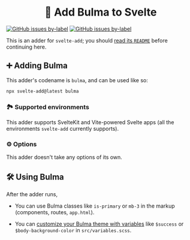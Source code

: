 <h1 align="center">📗 Add Bulma to Svelte</h1>

[![GitHub issues by-label](https://img.shields.io/github/issues/svelte-add/svelte-add/confirmed%20bug?color=%23DC2626)](https://github.com/svelte-add/svelte-add/issues?q=is%3Aopen+is%3Aissue+label%3A%22confirmed+bug%22)
[![GitHub issues by-label](https://img.shields.io/github/issues/svelte-add/svelte-add/support%20question?color=%23FACC15)](https://github.com/svelte-add/svelte-add/issues?q=is%3Aopen+is%3Aissue+label%3A%22support+question%22)

This is an adder for `svelte-add`; you should [read its `README`](https://github.com/svelte-add/svelte-add#readme) before continuing here.

## ➕ Adding Bulma

This adder's codename is `bulma`, and can be used like so:

```sh
npx svelte-add@latest bulma
```

### 🏞 Supported environments

This adder supports SvelteKit and Vite-powered Svelte apps (all the environments `svelte-add` currently supports).

### ⚙️ Options

This adder doesn't take any options of its own.

## 🛠 Using Bulma

After the adder runs,

- You can use Bulma classes like `is-primary` or `mb-3` in the markup (components, routes, `app.html`).

- You can [customize your Bulma theme with variables](https://bulma.io/documentation/customize/variables/) like `$success` or `$body-background-color` in `src/variables.scss`.
